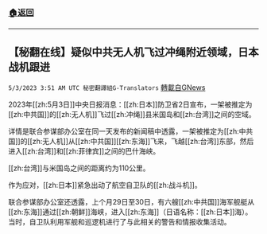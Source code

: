 ###  [:house:返回](README.md)
---


## 【秘翻在线】疑似中共无人机飞过冲绳附近领域，日本战机跟进
`5/3/2023 3:51 AM UTC 秘密翻譯組G-Translators` [轉載自GNews](https://gnews.org/articles/1270759)

         

2023年[[zh:5月3日]]中央日报消息：[[zh:日本]]防卫省2日宣布，一架被推定为[[zh:中共国]]的[[zh:无人机]]飞过[[zh:冲绳]]县米国岛和[[zh:台湾]]之间的空域。

详情是联合参谋部办公室在同一天发布的新闻稿中透露，一架被推定为[[zh:中共国]]的[[zh:无人机]]从[[zh:中共国]][[zh:东海]]飞来，飞越[[zh:台湾]]东部，然后进入[[zh:台湾]]和[[zh:菲律宾]]之间的巴什海峡。

[[zh:台湾]]与米国岛之间的距离约为110公里。

作为应对，[[zh:日本]]紧急出动了航空自卫队的[[zh:战斗机]]。

联合参谋部办公室还透露，上个月29日至30日，有六艘[[zh:中共国]]海军舰艇从[[zh:东海]]通过[[zh:朝鲜]]海峡，进入[[zh:东海]]（日语名称：[[zh:日本]]海）。 当时，自卫队利用军舰和巡逻机进行了与此相关的警告和情报收集活动。
